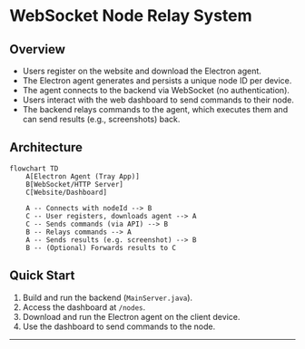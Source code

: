 # WebSocket Node Relay System

## Overview

- Users register on the website and download the Electron agent.
- The Electron agent generates and persists a unique node ID per device.
- The agent connects to the backend via WebSocket (no authentication).
- Users interact with the web dashboard to send commands to their node.
- The backend relays commands to the agent, which executes them and can send results (e.g., screenshots) back.

## Architecture

```mermaid
flowchart TD
    A[Electron Agent (Tray App)]
    B[WebSocket/HTTP Server]
    C[Website/Dashboard]

    A -- Connects with nodeId --> B
    C -- User registers, downloads agent --> A
    C -- Sends commands (via API) --> B
    B -- Relays commands --> A
    A -- Sends results (e.g. screenshot) --> B
    B -- (Optional) Forwards results to C
```

## Quick Start

1. Build and run the backend (`MainServer.java`).
2. Access the dashboard at `/nodes`.
3. Download and run the Electron agent on the client device.
4. Use the dashboard to send commands to the node.

---



